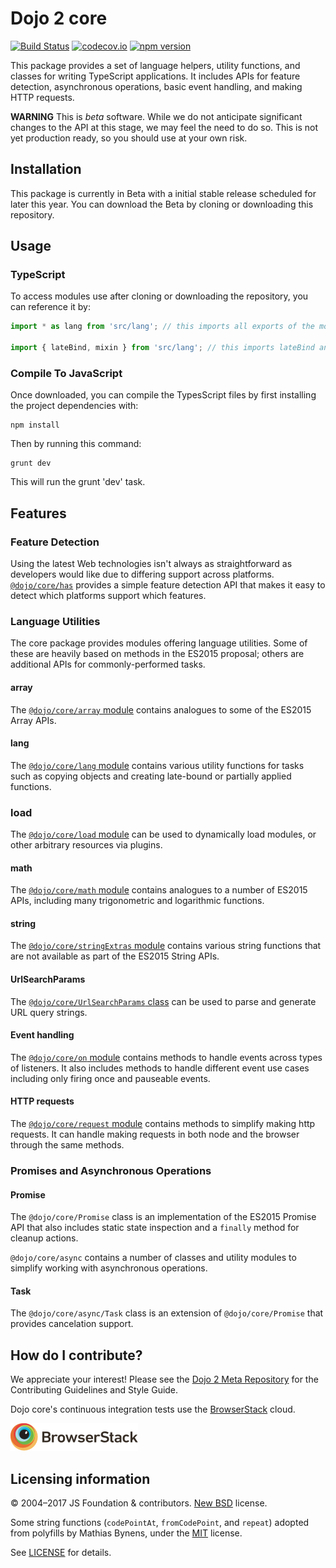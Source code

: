 # Dojo 2 core

[![Build Status](https://travis-ci.org/dojo/core.svg?branch=master)](https://travis-ci.org/dojo/core)
[![codecov.io](https://codecov.io/github/dojo/core/coverage.svg?branch=master)](https://codecov.io/github/dojo/core?branch=master)
[![npm version](https://badge.fury.io/js/%40dojo%2Fcore.svg)](https://badge.fury.io/js/%40dojo%2Fcore)

This package provides a set of language helpers, utility functions, and classes for writing TypeScript applications.
It includes APIs for feature detection, asynchronous operations, basic event handling,
and making HTTP requests.

**WARNING** This is *beta* software.  While we do not anticipate significant changes to the API at this stage, we may feel the need to do so.  This is not yet production ready, so you should use at your own risk.

## Installation

This package is currently in Beta with a initial stable release scheduled for later this year. You can download
the Beta by cloning or downloading this repository.

## Usage

### TypeScript

To access modules use after cloning or downloading the repository, you can reference it by:

```ts
import * as lang from 'src/lang'; // this imports all exports of the module as the object lang

import { lateBind, mixin } from 'src/lang'; // this imports lateBind and mixin from the module
```

### Compile To JavaScript

Once downloaded, you can compile the TypesScript files by first installing the project dependencies with:

```
npm install
```

Then by running this command:

```
grunt dev
```

This will run the grunt 'dev' task.

## Features

### Feature Detection

Using the latest Web technologies isn't always as straightforward as developers would like due to differing support
across platforms. [`@dojo/core/has`](docs/has.md) provides a simple feature detection API that makes it easy to
detect which platforms support which features.

### Language Utilities

The core package provides modules offering language utilities.  Some of these are heavily based
on methods in the ES2015 proposal; others are additional APIs for commonly-performed tasks.

#### array

The [`@dojo/core/array` module](docs/array.md) contains analogues to some of the ES2015 Array APIs.

#### lang

The [`@dojo/core/lang` module](docs/lang.md) contains various utility functions for tasks such as copying objects
and creating late-bound or partially applied functions.

### load
The [`@dojo/core/load` module](docs/load.md) can be used to dynamically load modules, or other arbitrary resources via plugins.

#### math

The [`@dojo/core/math` module](docs/math.md) contains analogues to a number of ES2015 APIs, including many trigonometric and logarithmic
functions.

#### string

The [`@dojo/core/stringExtras` module](docs/stringExtras.md) contains various string functions that are not available as part of the ES2015 String APIs.

#### UrlSearchParams

The [`@dojo/core/UrlSearchParams` class](docs/UrlSearchParams.md) can be used to parse and generate URL query strings.

#### Event handling

The [`@dojo/core/on` module](docs/on.md) contains methods to handle events across types of listeners.  It also includes methods to handle different event use cases including only firing
once and pauseable events.

#### HTTP requests

The [`@dojo/core/request` module](docs/request.md) contains methods to simplify making http requests. It can handle
making requests in both node and the browser through the same methods.

### Promises and Asynchronous Operations

#### Promise

The `@dojo/core/Promise` class is an implementation of the ES2015 Promise API that also includes static state
inspection and a `finally` method for cleanup actions.

`@dojo/core/async` contains a number of classes and utility modules to simplify working with asynchronous operations.

#### Task

The `@dojo/core/async/Task` class is an extension of `@dojo/core/Promise` that provides cancelation support.

## How do I contribute?

We appreciate your interest! Please see the [Dojo 2 Meta Repository](https://github.com/dojo/meta#readme)
for the Contributing Guidelines and Style Guide.

Dojo core's continuous integration tests use the [BrowserStack](http://www.browserstack.com) cloud.

[![BrowserStack](resources/BrowserStackLogo.png)](http://www.browserstack.com)

## Licensing information

© 2004–2017 JS Foundation & contributors. [New BSD](http://opensource.org/licenses/BSD-3-Clause) license.

Some string functions (`codePointAt`, `fromCodePoint`, and `repeat`) adopted from polyfills by Mathias Bynens,
under the [MIT](http://opensource.org/licenses/MIT) license.

See [LICENSE](LICENSE) for details.
